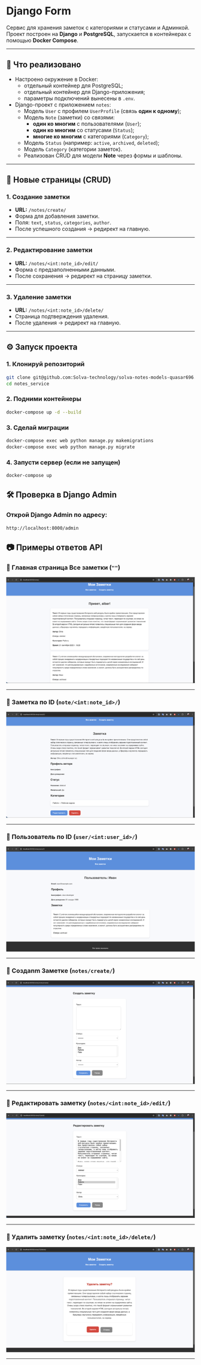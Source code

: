 # Django Form
Сервис для хранения заметок с категориями и статусами и Админкой.  
Проект построен на **Django** и **PostgreSQL**, запускается в контейнерах с помощью **Docker Compose**.  

---

## 🚀 Что реализовано

- Настроено окружение в Docker:
  - отдельный контейнер для PostgreSQL;
  - отдельный контейнер для Django-приложения;
  - параметры подключений вынесены в `.env`.
- Django-проект с приложением `notes`:
  - Модель `User` с профилем `UserProfile` (связь **один к одному**);
  - Модель `Note` (заметки) со связями:
    - **один ко многим** с пользователями (`User`);
    - **один ко многим** со статусами (`Status`);
    - **многие ко многим** с категориями (`Category`);
  - Модель `Status` (например: `active`, `archived`, `deleted`);
  - Модель `Category` (категории заметок).
  - Реализован CRUD для модели **Note** через формы и шаблоны.

---

## 🔹 Новые страницы (CRUD)

### 1. Создание заметки
- **URL:** `/notes/create/`  
- Форма для добавления заметки.  
- Поля: `text`, `status`, `categories`, `author`.  
- После успешного создания → редирект на главную.

---

### 2. Редактирование заметки
- **URL:** `/notes/<int:note_id>/edit/`  
- Форма с предзаполненными данными.  
- После сохранения → редирект на страницу заметки.

---

### 3. Удаление заметки
- **URL:** `/notes/<int:note_id>/delete/`  
- Страница подтверждения удаления.  
- После удаления → редирект на главную.

---


## ⚙️ Запуск проекта

### 1. Клонируй репозиторий
```bash
git clone git@github.com:Solva-technology/solva-notes-models-quasar696.git
cd notes_service
```
### 2. Подними контейнеры
```bash
docker-compose up -d --build
```
### 3. Сделай миграции
```bash
docker-compose exec web python manage.py makemigrations
docker-compose exec web python manage.py migrate

```
### 4. Запусти сервер (если не запущен)
```bash
docker-compose up
```
## 🛠 Проверка в Django Admin
### Открой Django Admin по адресу:

```bash
http://localhost:8000/admin
```

## 📷 Примеры ответов API

### 🔹 Главная страница Все заметки (`""`)
![Главная страница](notes_service/static/notes/note_list.png)

---

### 🔹 Заметка по ID (`note/<int:note_id>/`)
![Заметка по ID](notes_service/static/notes/note_detail.png)

---

### 🔹 Пользователь по ID (`user/<int:user_id>/`)
![Заметка по ID](notes_service/static/notes/user_detail.png)

---

### 🔹 Создаnm Заметкe (`notes/create/`)
![Заметка по ID](notes_service/static/notes/create_note.png)

---

### 🔹 Редактировать заметку (`notes/<int:note_id>/edit/`)
![Заметка по ID](notes_service/static/notes/note_edit.png)

---

### 🔹 Удалить заметку (`notes/<int:note_id>/delete/`)
![Заметка по ID](notes_service/static/notes/note_delete.png)

---